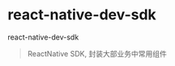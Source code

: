 <!--
 * @Author: mingwei
 * @Date: 2022-04-04 23:31:26
 * @LastEditors: mingwei
 * @LastEditTime: 2022-04-05 08:33:45
 * @FilePath: /react-native-dev-sdk/README.md
 * @Description:
-->

# react-native-dev-sdk

react-native-dev-sdk

> ReactNative SDK, 封装大部业务中常用组件
